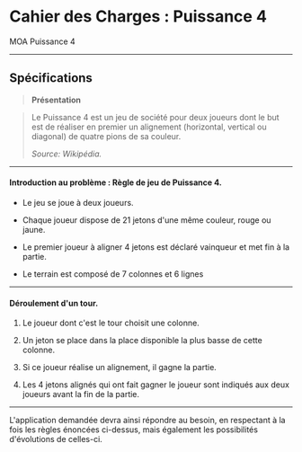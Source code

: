 Cahier des Charges : Puissance 4
===================


MOA Puissance 4

----------


Spécifications
-------------

> **Présentation**

> Le Puissance 4 est un jeu de société pour deux joueurs dont le but est de réaliser en premier un alignement (horizontal, vertical ou diagonal) de quatre pions de sa couleur. 
>
> *Source: Wikipédia.*

----------
#### Introduction au problème : Règle de jeu de Puissance 4.

- Le jeu se joue à deux joueurs.

- Chaque joueur dispose de 21 jetons d'une même couleur, rouge ou jaune.

- Le premier joueur à aligner 4 jetons est déclaré vainqueur et met fin à la partie.

- Le terrain est composé de 7 colonnes et 6 lignes

----------
#### Déroulement d'un tour.

 1.  Le joueur dont c'est le tour choisit une colonne.

 2. Un jeton se place dans la place disponible la plus basse de cette colonne.
 
 3. Si ce joueur réalise un alignement, il gagne la partie.
 
 4. Les 4 jetons alignés qui ont fait gagner le joueur sont indiqués aux deux joueurs avant la fin de la partie.

 
----------
L'application demandée devra ainsi répondre au besoin, en respectant à la fois les règles énoncées ci-dessus, mais également les possibilités d'évolutions de celles-ci.
